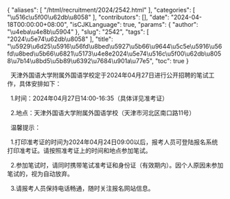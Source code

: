 {
    "aliases": [
        "/html/recruitment/2024/2542.html"
    ],
    "categories": [
        "\u516c\u5f00\u62db\u8058"
    ],
    "contributors": [],
    "date": "2024-04-18T00:00:00+08:00",
    "isCJKLanguage": true,
    "params": {
        "author": "\u4eba\u4e8b\u5904"
    },
    "slug": "2542",
    "tags": [
        "2024\u5e74\u62db\u8058"
    ],
    "title": "\u5929\u6d25\u5916\u56fd\u8bed\u5927\u5b66\u9644\u5c5e\u5916\u56fd\u8bed\u5b66\u6821\u5173\u4e8e2024\u5e74\u516c\u5f00\u62db\u8058\u7b14\u8bd5\u5b89\u6392\u7684\u901a\u77e5",
    "toc": true
}

  天津外国语大学附属外国语学校定于2024年04月27日进行公开招聘的笔试工作，具体安排如下：




  1.时间：2024年04月27日14:00-16:35（具体详见准考证）




  2.地点：天津外国语大学附属外国语学校（天津市河北区南口路11号）




  温馨提示：




  1.打印准考证的时间为2024年04月24日09:00以后，报考人员可登陆报名系统打印准考证。请按照准考证上的时间和地点参加笔试。




  2.参加笔试时，请同时携带笔试准考证和身份证（有效期内）。因个人原因未参加笔试的，视为自动放弃。




  3.请报考人员保持电话畅通，随时关注报名网站信息。




  




